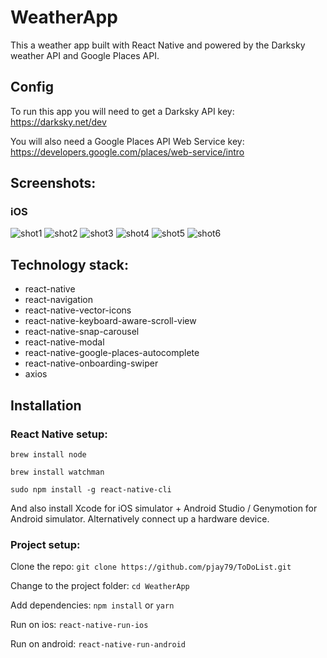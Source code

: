 # WeatherApp

This a weather app built with React Native and powered by the Darksky weather API and Google Places API.

## Config

To run this app you will need to get a Darksky API key:
https://darksky.net/dev

You will also need a Google Places API Web Service key:
https://developers.google.com/places/web-service/intro

## Screenshots:

### iOS

![shot1](https://user-images.githubusercontent.com/14052885/36338180-6ca5b502-13fc-11e8-9a86-638ebdc5019d.png)
![shot2](https://user-images.githubusercontent.com/14052885/36338181-6cffe77a-13fc-11e8-8c46-8954c51a2b4d.png)
![shot3](https://user-images.githubusercontent.com/14052885/36338182-6d3e6ca2-13fc-11e8-8072-481d8c9e53c8.png)
![shot4](https://user-images.githubusercontent.com/14052885/36338183-6d7705d0-13fc-11e8-9b0c-98f2c91cb46b.png)
![shot5](https://user-images.githubusercontent.com/14052885/36338184-6dc63a06-13fc-11e8-9cb9-f40b49ddeb07.png)
![shot6](https://user-images.githubusercontent.com/14052885/36338185-6e14bbf4-13fc-11e8-9890-792526c6f6ba.png)

## Technology stack:

* react-native
* react-navigation
* react-native-vector-icons
* react-native-keyboard-aware-scroll-view
* react-native-snap-carousel
* react-native-modal
* react-native-google-places-autocomplete
* react-native-onboarding-swiper
* axios

## Installation

### React Native setup:

`brew install node`

`brew install watchman`

`sudo npm install -g react-native-cli`

And also install Xcode for iOS simulator + Android Studio / Genymotion for Android simulator. Alternatively connect up a hardware device.

### Project setup:

Clone the repo:
`git clone https://github.com/pjay79/ToDoList.git`

Change to the project folder:
`cd WeatherApp`

Add dependencies:
`npm install` or `yarn`

Run on ios:
`react-native-run-ios`

Run on android:
`react-native-run-android`
